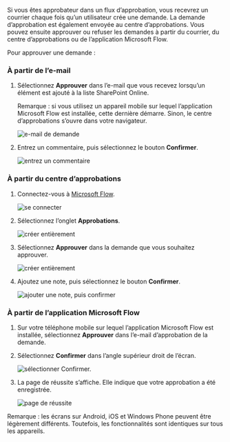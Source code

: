 Si vous êtes approbateur dans un flux d’approbation, vous recevrez un courrier chaque fois qu’un utilisateur crée une demande. La demande d’approbation est également envoyée au centre d’approbations. Vous pouvez ensuite approuver ou refuser les demandes à partir du courrier, du centre d’approbations ou de l’application Microsoft Flow.

Pour approuver une demande :

### <a name="from-email"></a>À partir de l’e-mail
1. Sélectionnez **Approuver** dans l’e-mail que vous recevez lorsqu’un élément est ajouté à la liste SharePoint Online.
   
     Remarque : si vous utilisez un appareil mobile sur lequel l’application Microsoft Flow est installée, cette dernière démarre. Sinon, le centre d’approbations s’ouvre dans votre navigateur.
   
    ![e-mail de demande](includes/media/modern-approvals/email-approval-request.png)
2. Entrez un commentaire, puis sélectionnez le bouton **Confirmer**.
   
    ![entrez un commentaire](includes/media/modern-approvals/request-in-approval-center.png)

### <a name="from-the-approvals-center"></a>À partir du centre d’approbations
1. Connectez-vous à [Microsoft Flow](https://flow.microsoft.com).
   
    ![se connecter](includes/media/modern-approvals/sign-in.png)
2. Sélectionnez l’onglet **Approbations**.
   
    ![créer entièrement](includes/media/modern-approvals/approvals-tab.png)
3. Sélectionnez **Approuver** dans la demande que vous souhaitez approuver.
   
    ![créer entièrement](includes/media/modern-approvals/approvals-cards.png)
4. Ajoutez une note, puis sélectionnez le bouton **Confirmer**.
   
    ![ajouter une note, puis confirmer](includes/media/modern-approvals/approval-selection-card.png)

### <a name="from-the-microsoft-flow-app"></a>À partir de l’application Microsoft Flow
1. Sur votre téléphone mobile sur lequel l’application Microsoft Flow est installée, sélectionnez **Approuver** dans l’e-mail d’approbation de la demande.
2. Sélectionnez **Confirmer** dans l’angle supérieur droit de l’écran.
   
    ![sélectionner Confirmer.](includes/media/modern-approvals/mobile-approval.png)
3. La page de réussite s’affiche. Elle indique que votre approbation a été enregistrée.
   
    ![page de réussite](includes/media/modern-approvals/mobile-approval-confirmation.png)

Remarque : les écrans sur Android, iOS et Windows Phone peuvent être légèrement différents. Toutefois, les fonctionnalités sont identiques sur tous les appareils.

